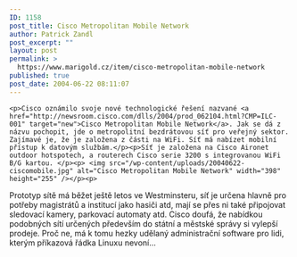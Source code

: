 ```yaml
---
ID: 1158
post_title: Cisco Metropolitan Mobile Network
author: Patrick Zandl
post_excerpt: ""
layout: post
permalink: >
  https://www.marigold.cz/item/cisco-metropolitan-mobile-network
published: true
post_date: 2004-06-22 08:11:07
---
```

	<p>Cisco oznámilo svoje nové technologické řešení nazvané <a href="http://newsroom.cisco.com/dlls/2004/prod_062104.html?CMP=ILC-001" target="new">Cisco Metropolitan Mobile Network</a>. Jak se dá z názvu pochopit, jde o metropolitní bezdrátovou síť pro veřejný sektor. Zajímavé je, že je založena z části na WiFi. Síť má nabízet mobilní přístup k datovým službám.</p><p>Síť je založena na Cisco Aironet outdoor hotspotech, a routerech Cisco serie 3200 s integrovanou WiFi B/G kartou. </p><p> <img src="/wp-content/uploads/20040622-ciscomobile.jpg" alt="Cisco Metropolitan Mobile Network" width="398" height="255" /></p><p>
Prototyp sítě má běžet ještě letos ve Westminsteru, síť je určena hlavně pro potřeby magistrátů a institucí jako hasiči atd, mají se přes ni také připojovat sledovací kamery, parkovací automaty atd. Cisco doufá, že nabídkou podobných sítí určených především do státní a městské správy si vylepší prodeje. Proč ne, má k tomu hezky udělaný administrační software pro lidi, kterým příkazová řádka Linuxu nevoní...
</p>